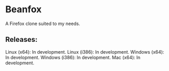 # Beanfox
A Firefox clone suited to my needs.

## Releases: 
Linux (x64): In development.
Linux (i386): In development.
Windows (x64): In development.
Windows (i386): In development.
Mac (x64): In development.
